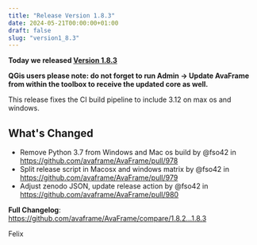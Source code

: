 ```yaml
---
title: "Release Version 1.8.3"
date: 2024-05-21T00:00:00+01:00
draft: false
slug: "version1_8.3"
---
```


**Today we released [Version 1.8.3](https://github.com/avaframe/AvaFrame/releases/tag/1.8.3)** 

**QGis users please note: do not forget to run Admin -> Update AvaFrame from within the toolbox to receive the updated core as well.** 

This release fixes the CI build pipeline to include 3.12 on max os and windows.

## What's Changed
* Remove Python 3.7 from Windows and Mac os build by @fso42 in https://github.com/avaframe/AvaFrame/pull/978
* Split release script in Macosx and windows matrix by @fso42 in https://github.com/avaframe/AvaFrame/pull/979
* Adjust zenodo JSON, update release action by @fso42 in https://github.com/avaframe/AvaFrame/pull/980


**Full Changelog**: https://github.com/avaframe/AvaFrame/compare/1.8.2...1.8.3

Felix
